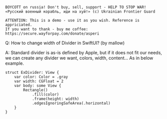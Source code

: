 ```
BOYCOTT on russia! Don't buy, sell, support - HELP TO STOP WAR!
«Русский военный корабль, иди на хуй!» (c) Ukrainian Frontier Guard

ATTENTION: This is a demo - use it as you wish. Reference is appriciated.
If you want to thank - buy me coffee: https://secure.wayforpay.com/donate/asperi
```

Q: How to change width of Divider in SwiftUI? (by mallow)

A: Standard divider is as-is defined by Apple, but if it does not fit our needs, 
we can create any divider we want, colors, width, content... As in below example.


    struct ExDivider: View {
        var color: Color = .gray
        var width: CGFloat = 2
        var body: some View {
            Rectangle()
                .fill(color)
                .frame(height: width)
                .edgesIgnoringSafeArea(.horizontal)
        }
    }

